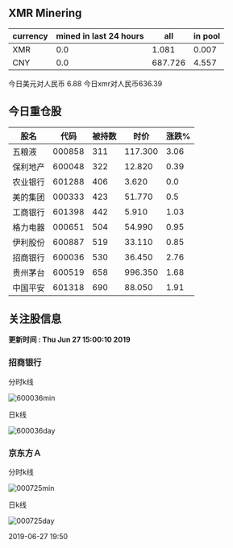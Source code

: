 ## XMR Minering

|currency|mined in last 24 hours|all|in pool|
|---|---|---|---|
|XMR|0.0|1.081|0.007|
|CNY|0.0|687.726|4.557|

今日美元对人民币 6.88	今日xmr对人民币636.39


## 今日重仓股 

|股名|代码|被持数|时价|涨跌%|
|---|---|---|---|---|
|五粮液|000858|311|117.300|3.06|
|保利地产|600048|322|12.820|0.39|
|农业银行|601288|406|3.620|0.0|
|美的集团|000333|423|51.770|0.5|
|工商银行|601398|442|5.910|1.03|
|格力电器|000651|504|54.990|0.95|
|伊利股份|600887|519|33.110|0.85|
|招商银行|600036|530|36.450|2.76|
|贵州茅台|600519|658|996.350|1.68|
|中国平安|601318|690|88.050|1.91|

## 关注股信息
**更新时间 : Thu Jun 27 15:00:10 2019**
### 招商银行 
分时k线

![600036min](http://image.sinajs.cn/newchart/min/n/sh600036.gif)

日k线

![600036day](http://image.sinajs.cn/newchart/daily/n/sh600036.gif)

### 京东方Ａ 
分时k线

![000725min](http://image.sinajs.cn/newchart/min/n/sz000725.gif)

日k线

![000725day](http://image.sinajs.cn/newchart/daily/n/sz000725.gif)

2019-06-27 19:50